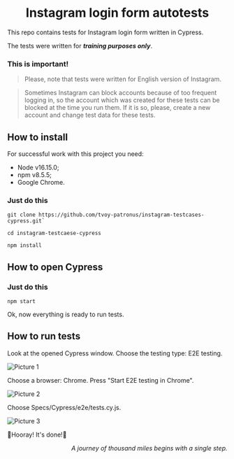 <h1 align="center">Instagram login form autotests</h1> 
This repo contains tests for Instagram login form written in Cypress.

The tests were written for **_training purposes only_**.

### This is important!

>Please, note that tests were written for English version of Instagram.

>Sometimes Instagram can block accounts because of too frequent logging in, so the account which was created for these tests can be blocked at the time you run them. If it is so, please, create a new account and change test data for these tests.

## How to install 

For successful work with this project you need:
- Node v16.15.0;
- npm v8.5.5;
- Google Chrome.

### Just do this
```
git clone https://github.com/tvoy-patronus/instagram-testcases-cypress.git`

cd instagram-testcaese-cypress

npm install
```

## How to open Cypress

### Just do this
`npm start`

Ok, now everything is ready to run tests.

## How to run tests
 Look at the opened Cypress window. Choose the testing type: E2E testing.
 
 ![Picture 1](https://dbimg.eu/i/pgjkkok7yu.jpg)
 
 Choose a browser: Chrome. Press "Start E2E testing in Chrome".
 
 ![Picture 2](https://dbimg.eu/i/1abdpivrqy.jpg)
 
 Choose Specs/Cypress/e2e/tests.cy.js.
 
 ![Picture 3](https://dbimg.eu/i/o63n8l1jz4.jpg)
 
 :tada:Hooray! It's done!:tada:
 
 
 
 
 
 
<p align="right"><i>A journey of thousand miles begins with a single step.</i></p>

